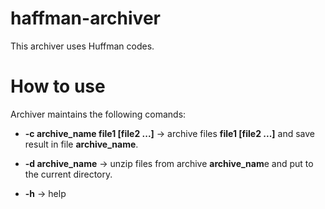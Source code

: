 # haffman-archiver
This archiver uses Huffman codes.

# How to use
Archiver maintains the following comands:

* **-c archive_name file1 [file2 ...]** -> archive files **file1 [file2 ...]** and save result in file **archive_name**.

* **-d archive_name** -> unzip files from archive **archive_nam**e and put to the current directory.

* **-h** -> help
